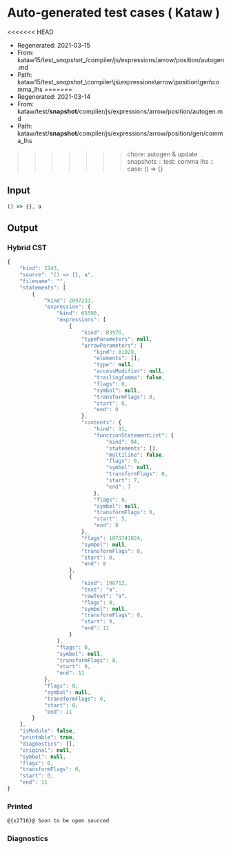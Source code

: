 # Auto-generated test cases ( Kataw )
<<<<<<< HEAD
- Regenerated: 2021-03-15
- From: kataw15/test\__snapshot__/compiler/js/expressions/arrow/position/autogen.md
- Path: kataw15/test\__snapshot__\compiler\js\expressions\arrow\position\gen\comma_lhs
=======
- Regenerated: 2021-03-14
- From: kataw/test/__snapshot__/compiler/js/expressions/arrow/position/autogen.md
- Path: kataw/test/__snapshot__/compiler/js/expressions/arrow/position/gen/comma_lhs
>>>>>>> chore: autogen & update snapshots
> :: test: comma lhs
> :: case: () => {}
## Input

`````js
() => {}, a
`````

## Output

### Hybrid CST

```javascript
{
    "kind": 2243,
    "source": "() => {}, a",
    "filename": "",
    "statements": [
        {
            "kind": 2097233,
            "expression": {
                "kind": 65590,
                "expressions": [
                    {
                        "kind": 83976,
                        "typeParameters": null,
                        "arrowParameters": {
                            "kind": 81929,
                            "elements": [],
                            "type": null,
                            "accessModifier": null,
                            "trailingComma": false,
                            "flags": 0,
                            "symbol": null,
                            "transformFlags": 0,
                            "start": 0,
                            "end": 0
                        },
                        "contents": {
                            "kind": 91,
                            "functionStatementList": {
                                "kind": 94,
                                "statements": [],
                                "multiline": false,
                                "flags": 0,
                                "symbol": null,
                                "transformFlags": 0,
                                "start": 7,
                                "end": 7
                            },
                            "flags": 0,
                            "symbol": null,
                            "transformFlags": 0,
                            "start": 5,
                            "end": 8
                        },
                        "flags": 1073741824,
                        "symbol": null,
                        "transformFlags": 0,
                        "start": 0,
                        "end": 8
                    },
                    {
                        "kind": 196712,
                        "text": "a",
                        "rawText": "a",
                        "flags": 0,
                        "symbol": null,
                        "transformFlags": 0,
                        "start": 9,
                        "end": 11
                    }
                ],
                "flags": 0,
                "symbol": null,
                "transformFlags": 0,
                "start": 0,
                "end": 11
            },
            "flags": 0,
            "symbol": null,
            "transformFlags": 0,
            "start": 0,
            "end": 11
        }
    ],
    "isModule": false,
    "printable": true,
    "diagnostics": [],
    "original": null,
    "symbol": null,
    "flags": 0,
    "transformFlags": 0,
    "start": 0,
    "end": 11
}
```

### Printed

```javascript
@{x2716}@ Soon to be open sourced
```

### Diagnostics

```javascript

```

